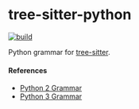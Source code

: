 tree-sitter-python
==================

[![build](https://github.com/tree-sitter/tree-sitter-python/actions/workflows/ci.yml/badge.svg)](https://github.com/tree-sitter/tree-sitter-python/actions/workflows/ci.yml)

Python grammar for [tree-sitter][].

[tree-sitter]: https://github.com/tree-sitter/tree-sitter

#### References

* [Python 2 Grammar](https://docs.python.org/2/reference/grammar.html)
* [Python 3 Grammar](https://docs.python.org/3/reference/grammar.html)
